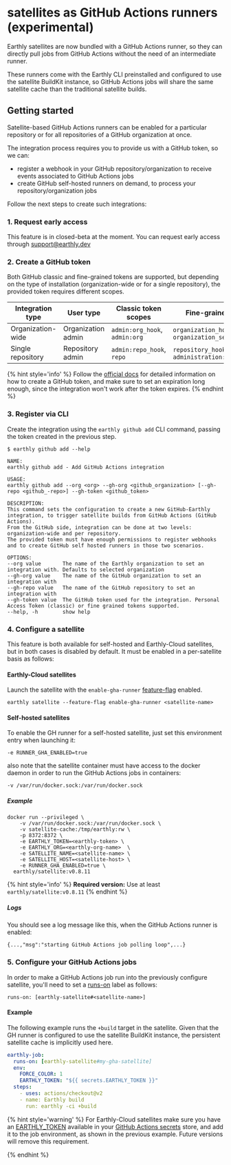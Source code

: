 # satellites as GitHub Actions runners (**experimental**)

Earthly satellites are now bundled with a GitHub Actions runner, so they can directly pull jobs from GitHub Actions without the need of an intermediate runner.

These runners come with the Earthly CLI preinstalled and configured to use the satellite BuildKit instance, so GitHub Actions jobs will share the same satellite cache than the traditional satellite builds.

## Getting started

Satellite-based GitHub Actions runners can be enabled for a particular repository or for all repositories of a GitHub organization at once.

The integration process requires you to provide us with a GitHub token, so we can:
- register a webhook in your GitHub repository/organization to receive events associated to GitHub Actions jobs
- create GitHub self-hosted runners on demand, to process your repository/organization jobs

Follow the next steps to create such integrations:

### 1. Request early access
This feature is in closed-beta at the moment. You can request early access through support@earthly.dev

### 2. Create a GitHub token
Both GitHub classic and fine-grained tokens are supported, but depending on the type of installation (organization-wide or for a single repository), the provided token requires different scopes. 

| Integration type  | User type          | Classic token scopes          | Fine-grained token permissions                                       | 
|-------------------|--------------------|-------------------------------|----------------------------------------------------------------------|
| Organization-wide | Organization admin | `admin:org_hook`, `admin:org` | `organization_hooks:write`, `organization_self_hosted_runners:write` |
| Single repository | Repository admin   | `admin:repo_hook`, `repo`     | `repository_hooks:write`, `administration:write`                     |

{% hint style='info' %}
Follow the [official docs](https://docs.github.com/en/authentication/keeping-your-account-and-data-secure/managing-your-personal-access-tokens) for detailed information on how to create a GitHub token, and make sure to set an expiration long enough, since the integration won't work after the token expires. 
{% endhint %}

### 3. Register via CLI
Create the integration using the `earthly github add` CLI command, passing the token created in the previous step. 

`$ earthly github add --help`

``` 
NAME:
earthly github add - Add GitHub Actions integration

USAGE:
earthly github add --org <org> --gh-org <github_organization> [--gh-repo <github_-repo>] --gh-token <github_token>

DESCRIPTION:
This command sets the configuration to create a new GitHub-Earthly integration, to trigger satellite builds from GitHub Actions (GitHub Actions).
From the GitHub side, integration can be done at two levels: organization-wide and per repository.
The provided token must have enough permissions to register webhooks and to create GitHub self hosted runners in those two scenarios.

OPTIONS:
--org value       The name of the Earthly organization to set an integration with. Defaults to selected organization
--gh-org value    The name of the GitHub organization to set an integration with
--gh-repo value   The name of the GitHub repository to set an integration with
--gh-token value  The GitHub token used for the integration. Personal Access Token (classic) or fine grained tokens supported.
--help, -h        show help
```

### 4. Configure a satellite 

This feature is both available for self-hosted and Earthly-Cloud satellites, but in both cases is disabled by default. 
It must be enabled in a per-satellite basis as follows:

#### Earthly-Cloud satellites
Launch the satellite with the `enable-gha-runner` [feature-flag](https://docs.earthly.dev/earthly-cloud/satellites/managing#changing-feature-flags) enabled.
```
earthly satellite --feature-flag enable-gha-runner <satellite-name>
``` 

#### Self-hosted satellites
To enable the GH runner for a self-hosted satellite, just set this environment entry when launching it:
```
-e RUNNER_GHA_ENABLED=true
```
also note that the satellite container must have access to the docker daemon in order to run the GitHub Actions jobs in containers:
```
-v /var/run/docker.sock:/var/run/docker.sock
```

##### Example
```shell
docker run --privileged \
    -v /var/run/docker.sock:/var/run/docker.sock \
    -v satellite-cache:/tmp/earthly:rw \
    -p 8372:8372 \
    -e EARTHLY_TOKEN=<earthly-token> \ 
    -e EARTHLY_ORG=<earthly-org-name>  \
    -e SATELLITE_NAME=<satellite-name> \
    -e SATELLITE_HOST=<satellite-host> \
    -e RUNNER_GHA_ENABLED=true \
  earthly/satellite:v0.8.11
```
{% hint style='info' %}
**Required version:** Use at least `earthly/satellite:v0.8.11`
{% endhint %}

##### Logs
You should see a log message like this, when the GitHub Actions runner is enabled: 
```
{...,"msg":"starting GitHub Actions job polling loop",...}
```

### 5. Configure your GitHub Actions jobs
In order to make a GitHub Actions job run into the previously configure satellite, you'll need to set a [runs-on](https://docs.github.com/en/actions/using-workflows/workflow-syntax-for-github-actions#jobsjob_idruns-on) label as follows:

```
runs-on: [earthly-satellite#<satellite-name>]
```

#### Example
The following example runs the `+build` target in the satellite. Given that the GH runner is configured to use the satellite BuildKit instance, the persistent satellite cache is implicitly used here.
```yml
earthly-job:
  runs-on: [earthly-satellite#my-gha-satellite]
  env:
    FORCE_COLOR: 1
    EARTHLY_TOKEN: "${{ secrets.EARTHLY_TOKEN }}"
  steps:
    - uses: actions/checkout@v2
    - name: Earthly build
      run: earthly -ci +build
```

{% hint style='warning' %}
For Earthly-Cloud satellites make sure you have an [EARTHLY_TOKEN](https://docs.earthly.dev/docs/earthly-command#earthly-account-create-token) available in your [GitHub Actions secrets](https://docs.github.com/en/actions/security-guides/using-secrets-in-github-actions) store, and add it to the job environment, as shown in the previous example. Future versions will remove this requirement.

{% endhint %}
